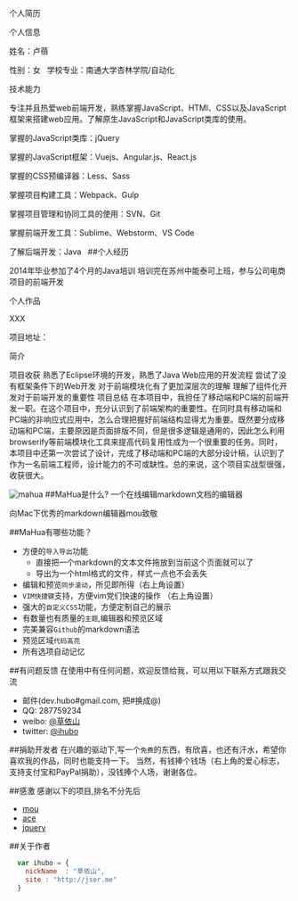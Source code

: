 个人简历

个人信息

姓名：卢蓓

性别：女
 
学校专业：南通大学杏林学院/自动化

技术能力

专注并且热爱web前端开发，熟练掌握JavaScript、HTMl、CSS以及JavaScript框架来搭建web应用。了解原生JavaScript和JavaScript类库的使用。

掌握的JavaScript类库：jQuery

掌握的JavaScript框架：Vuejs、Angular.js、React.js

掌握的CSS预编译器：Less、Sass

掌握项目构建工具：Webpack、Gulp

掌握项目管理和协同工具的使用：SVN、Git

掌握前端开发工具：Sublime、Webstorm、VS Code

了解后端开发：Java
 
##个人经历

2014年毕业参加了4个月的Java培训
培训完在苏州中能泰可上班，参与公司电商项目的前端开发

个人作品

XXX

项目地址： 

简介

项目收获
熟悉了Eclipse环境的开发，熟悉了Java Web应用的开发流程
尝试了没有框架条件下的Web开发
对于前端模块化有了更加深层次的理解
理解了组件化开发对于前端开发的重要性
项目总结
在本项目中，我担任了移动端和PC端的前端开发一职。在这个项目中，充分认识到了前端架构的重要性。在同时具有移动端和PC端的非响应式应用中，怎么合理把握好前端结构显得尤为重要。既然要分成移动端和PC端，主要原因是页面排版不同，但是很多逻辑是通用的，因此怎么利用browserify等前端模块化工具来提高代码复用性成为一个很重要的任务。同时，本项目中还第一次尝试了设计，完成了移动端和PC端的大部分设计稿，认识到了作为一名前端工程师，设计能力的不可或缺性。总的来说，这个项目实战型很强，收获很大。


![mahua](mahua-logo.jpg)
##MaHua是什么?
一个在线编辑markdown文档的编辑器

向Mac下优秀的markdown编辑器mou致敬

##MaHua有哪些功能？

* 方便的`导入导出`功能
    *  直接把一个markdown的文本文件拖放到当前这个页面就可以了
    *  导出为一个html格式的文件，样式一点也不会丢失
* 编辑和预览`同步滚动`，所见即所得（右上角设置）
* `VIM快捷键`支持，方便vim党们快速的操作 （右上角设置）
* 强大的`自定义CSS`功能，方便定制自己的展示
* 有数量也有质量的`主题`,编辑器和预览区域
* 完美兼容`Github`的markdown语法
* 预览区域`代码高亮`
* 所有选项自动记忆

##有问题反馈
在使用中有任何问题，欢迎反馈给我，可以用以下联系方式跟我交流

* 邮件(dev.hubo#gmail.com, 把#换成@)
* QQ: 287759234
* weibo: [@草依山](http://weibo.com/ihubo)
* twitter: [@ihubo](http://twitter.com/ihubo)

##捐助开发者
在兴趣的驱动下,写一个`免费`的东西，有欣喜，也还有汗水，希望你喜欢我的作品，同时也能支持一下。
当然，有钱捧个钱场（右上角的爱心标志，支持支付宝和PayPal捐助），没钱捧个人场，谢谢各位。

##感激
感谢以下的项目,排名不分先后

* [mou](http://mouapp.com/) 
* [ace](http://ace.ajax.org/)
* [jquery](http://jquery.com)

##关于作者

```javascript
  var ihubo = {
    nickName  : "草依山",
    site : "http://jser.me"
  }
```
